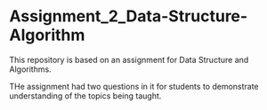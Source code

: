 # Assignment_2_Data-Structure-Algorithm

This repository is based on an assignment for Data Structure and Algorithms.

THe assignment had two questions in it for students to demonstrate understanding of the topics being taught.
